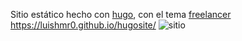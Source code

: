 Sitio estático hecho con [hugo](https://gohugo.io/), con el tema [freelancer](https://github.com/digitalcraftsman/hugo-freelancer-theme)
https://luishmr0.github.io/hugosite/
![sitio](http://www.lhmr.tech/content/images/2016/10/hug6.png)
